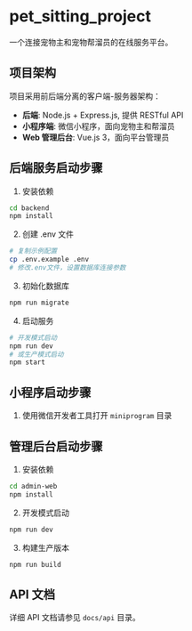 # pet_sitting_project

一个连接宠物主和宠物帮溜员的在线服务平台。

## 项目架构

项目采用前后端分离的客户端-服务器架构：

- **后端**: Node.js + Express.js, 提供 RESTful API
- **小程序端**: 微信小程序，面向宠物主和帮溜员
- **Web 管理后台**: Vue.js 3，面向平台管理员

## 后端服务启动步骤

1. 安装依赖

```bash
cd backend
npm install
```

2. 创建 .env 文件

```bash
# 复制示例配置
cp .env.example .env
# 修改.env文件，设置数据库连接参数
```

3. 初始化数据库

```bash
npm run migrate
```

4. 启动服务

```bash
# 开发模式启动
npm run dev
# 或生产模式启动
npm start
```

## 小程序启动步骤

1. 使用微信开发者工具打开 `miniprogram` 目录

## 管理后台启动步骤

1. 安装依赖

```bash
cd admin-web
npm install
```

2. 开发模式启动

```bash
npm run dev
```

3. 构建生产版本

```bash
npm run build
```

## API 文档

详细 API 文档请参见 `docs/api` 目录。
